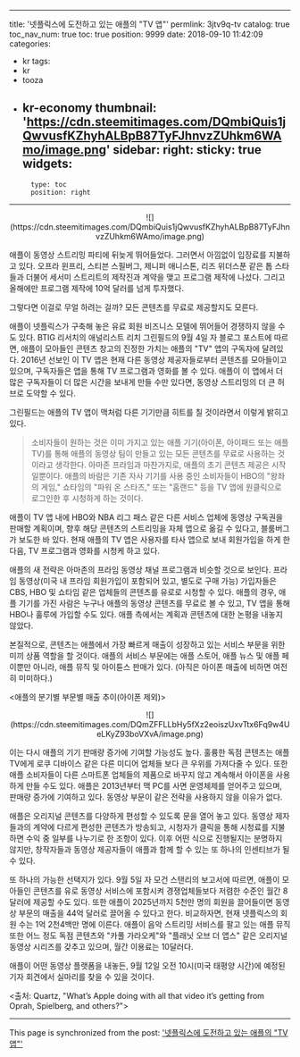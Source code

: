 
---
title: '넷플릭스에 도전하고 있는 애플의 "TV 앱"'
permlink: 3jtv9q-tv
catalog: true
toc_nav_num: true
toc: true
position: 9999
date: 2018-09-10 11:42:09
categories:
- kr
tags:
- kr
- tooza
- kr-economy
thumbnail: 'https://cdn.steemitimages.com/DQmbiQuis1jQwvusfKZhyhALBpB87TyFJhnvzZUhkm6WAmo/image.png'
sidebar:
    right:
        sticky: true
widgets:
    -
        type: toc
        position: right
---


<center>
![](https://cdn.steemitimages.com/DQmbiQuis1jQwvusfKZhyhALBpB87TyFJhnvzZUhkm6WAmo/image.png)
</center>

애플이 동영상 스트리밍 파티에 뒤늦게 뛰어들었다. 그러면서 아낌없이 입장료를 지불하고 있다. 오프라 윈프리, 스티븐 스필버그, 제니퍼 애니스톤, 리즈 위더스푼 같은 톱 스타들과 더불어 세서미 스트리트의 제작진과 계약을 맺고 프로그램 제작에 나섰다. 그리고 올해에만  프로그램 제작에 10억 달러를 넘게 투자했다.  

그렇다면 이걸로 무얼 하려는 걸까? 모든 콘텐츠를 무료로 제공할지도 모른다. 

애플이 넷플릭스가 구축해 놓은 유료 회원 비즈니스 모델에 뛰어들어 경쟁하지 않을 수도 있다. BTIG 리서치의 애널리스트 리치 그린필드의 9월 4일 자 블로그 포스트에 따르면, 애플이 모아들인 콘텐츠 창고의 진정한 가치는 애플의 "TV" 앱의 구독자에 달려있다. 2016년 선보인 이 TV 앱은 현재 다른 동영상 제공자들로부터 콘텐츠를 모아들이고 있으며, 구독자들은 앱을 통해 TV 프로그램과 영화를 볼 수 있다. 애플이 이 앱에서 더 많은 구독자들이 더 많은 시간을 보내게 만들 수만 있다면, 동영상 스트리밍의 더 큰 허브로 도약할  수 있다. 

그린필드는 애플의 TV 앱이 맥처럼 다른 기기만큼 히트를 칠 것이라면서 이렇게 밝히고 있다. 

>소비자들이 원하는 것은 이미 가지고 있는 애플 기기(아이폰, 아이패드 또는 애플 TV)를 통해 애플의 동영상 팀이 만들고 있는 모든 콘텐츠를 무료로 사용하는 것이라고 생각한다. 아마존 프라임과 마찬가지로, 애플의 초기 콘텐츠 제공은 시작일뿐이다. 애플의 바람은 기존 자사 기기를 사용 중인 소비자들이 HBO의 "왕좌의 게임," 쇼타임의  "파워 온 스타즈," 또는 "홈랜드" 등을 TV 앱에 원클릭으로 로그인한 후 시청하게 하는 것이다.   

애플이 TV 앱 내에 HBO와 NBA 리그 패스 같은 다른 서비스 업체에 동영상 구독권을  판매할 계획이며, 향후 해당 콘텐츠의 스트리밍을 자체 앱으로 옮길 수 있다고, 블룸버그가 보도한 바 있다. 현재 애플의 TV 앱은 사용자를 타사 앱으로 보내 회원가입을 하게 한 다음, TV 프로그램과 영화를 시청케 하고 있다. 

애플의 새 전략은 아마존의 프라임 동영상 채널 프로그램과 비슷할 것으로 보인다. 프라임 동영상(미국 내 프라임 회원가입이 포함되어 있고, 별도로 구매 가능) 가입자들은 CBS, HBO 및 쇼타임 같은 업체들의 콘텐츠를 유로로 시청할 수 있다. 애플의 경우, 애플 기기를 가진 사람은 누구나 애플의 동영상 콘텐츠를 무료로 볼 수 있고, TV 앱을 통해 HBO나 훌루에 가입할 수도 있다. 애플 측에서는 계획과 콘텐츠에 대한 논평을 내놓지 않았다.  

본질적으로, 콘텐츠는 애플에서 가장 빠르게 매출이 성장하고 있는 서비스 부문을 위한 미끼 상품 역할을 할 것이다. 애플의 서비스 부문에는 애플 스토어, 애플 뉴스 및 애플 페이뿐만 아니라, 애플 뮤직 및 아이튠스 판매가 있다. (아직은 아이폰 매출에 비하면 여전히 미미하다.) 

<애플의 분기별 부문별 매출 추이(아이폰 제외)>
<center> 
![](https://cdn.steemitimages.com/DQmZFFLLbHy5fXz2eoiszUxvTtx6Fq9w4UeLKyZ93boVXvA/image.png)
</center> 

이는 다시 애플의 기기 판매량 증가에 기여할 가능성도 높다.  훌륭한 독점 콘텐츠는  애플 TV에게 로쿠 디바이스 같은 다른 미디어 업체들 보다 큰 우위를 가져다줄 수 있다. 또한 애플 소비자들이 다른 스마트폰 업체들의 제품으로 바꾸지 않고 계속해서 아이폰을 사용하게 만들 수도 있다. 애플은 2013년부터 맥 PC를 사면 운영체제를 얻어주고 있으며, 판매량 증가에 기여하고 있다. 동영상 부문이 같은 전략을 사용하지 않을 이유가 없다.  

애플은 오리지널 콘텐츠를 다양하게 편성할 수 있도록 문을 열어 놓고 있다. 동영상 제자들과의 계약에 다르게 편성한 콘텐츠가 방송되고, 시청자가 클릭을 통해 시청료를 지불하면 수익 중 일부를 나누기로 한 조항이 있다. 이후 어떤 식으로 진행될지는 분명하지 않지만, 창작자들과 동영상 제공자들이 애플과 함께 할 수 있는 또 하나의 인센티브가 될 수 있다.  

또 하나의 가능한 선택지가 있다. 9월 5일 자 모건 스탠리의 보고서에 따르면, 애플이 모아들인 콘텐츠를 유로 동영상 서비스에 포함시켜 경쟁업체들보다 저렴한 수준인 월간 8달러에 제공할 수도 있다. 또한 애플이 2025년까지 5천만 명의 회원을 끌어들이면  동영상 부문의 매출을 44억 달러로 끌어올 수 있다고 한다. 비교하자면, 현재 넷플릭스의 회원 수는 1억 2천4백만 명에 이른다. 애플이 음악 스트리밍 서비스를 팔고 있는 애플 뮤직 또한 어느 정도 독점 콘텐츠와  "카풀 가라오케"와 "플래닛 오브 더 앱스" 같은 오리지널 동영상 시리즈를 갖추고 있으며, 월간 이용료는 10달러다. 

애플이 어떤 동영상 플랫폼을 내놓든,  9월 12일 오전 10시(미국 태평양 시간)에 예정된 기자 회견에서 실마리를 찾을 수 있을 것이다.

<출처: Quartz, "What’s Apple doing with all that video it’s getting from Oprah, Spielberg, and others?">

- - -

This page is synchronized from the post: ['넷플릭스에 도전하고 있는 애플의 "TV 앱"'](https://steemit.com/@pius.pius/3jtv9q-tv)
